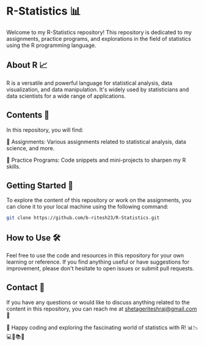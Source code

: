 # R-Statistics 📊

Welcome to my R-Statistics repository! This repository is dedicated to my assignments, practice programs, and explorations in the field of statistics using the R programming language.

## About R 📈

R is a versatile and powerful language for statistical analysis, data visualization, and data manipulation. It's widely used by statisticians and data scientists for a wide range of applications.

## Contents 📂

In this repository, you will find:

📝 Assignments: Various assignments related to statistical analysis, data science, and more.

🧮 Practice Programs: Code snippets and mini-projects to sharpen my R skills.

## Getting Started 🚀

To explore the content of this repository or work on the assignments, you can clone it to your local machine using the following command:

```bash
git clone https://github.com/b-ritesh23/R-Statistics.git
```

## How to Use 🛠️

Feel free to use the code and resources in this repository for your own learning or reference. If you find anything useful or have suggestions for improvement, please don't hesitate to open issues or submit pull requests.

## Contact 📌

If you have any questions or would like to discuss anything related to the content in this repository, you can reach me at shetageriteshraj@gmail.com 💌

🎉 Happy coding and exploring the fascinating world of statistics with R!
📊📉💻🤝📚✨
